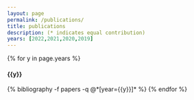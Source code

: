 ```yaml
---
layout: page
permalink: /publications/
title: publications
description: (* indicates equal contribution)
years: [2022,2021,2020,2019]
---
```


{% for y in page.years %}
  <h4><b>{{y}}</b></h4>
  {% bibliography -f papers -q @*[year={{y}}]* %}
{% endfor %}
